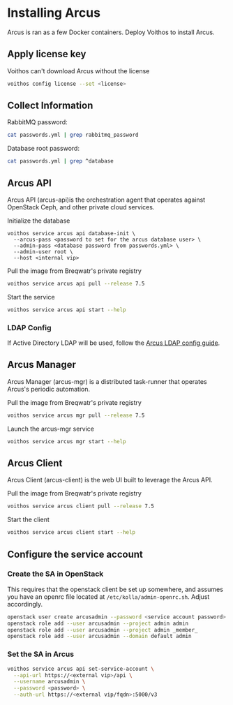 # Installing Arcus

Arcus is ran as a few Docker containers. Deploy Voithos to install Arcus.

## Apply license key

Voithos can't download Arcus without the license

```bash
voithos config license --set <license>
```

## Collect Information

RabbitMQ password:

```bash
cat passwords.yml | grep rabbitmq_password
```

Database root password:

```bash
cat passwords.yml | grep ^database
```



## Arcus API

Arcus API (arcus-api)is the orchestration agent that operates against OpenStack Ceph, and other
private cloud services.

Initialize the database

```
voithos service arcus api database-init \
  --arcus-pass <password to set for the arcus database user> \
  --admin-pass <database password from passwords.yml> \
  --admin-user root \
  --host <internal vip>
```

Pull the image from Breqwatr's private registry

```bash
voithos service arcus api pull --release 7.5
```

Start the service

```bash
voithos service arcus api start --help
```


### LDAP Config

If Active Directory LDAP will be used, follow the [Arcus LDAP config guide](/arcus-ldap-config.html).



## Arcus Manager

Arcus Manager (arcus-mgr) is a distributed task-runner that operates Arcus's periodic automation.

Pull the image from Breqwatr's private registry

```bash
voithos service arcus mgr pull --release 7.5
```

Launch the arcus-mgr service

```bash
voithos service arcus mgr start --help
```


## Arcus Client

Arcus Client (arcus-client) is the web UI built to leverage the Arcus API.


Pull the image from Breqwatr's private registry

```bash
voithos service arcus client pull --release 7.5
```

Start the client

```bash
voithos service arcus client start --help
```


## Configure the service account

### Create the SA in OpenStack

This requires that the openstack client be set up somewhere, and assumes you have an openrc
file located at `/etc/kolla/admin-openrc.sh`. Adjust accordingly.

```bash
openstack user create arcusadmin --password <service account password>
openstack role add --user arcusadmin --project admin admin
openstack role add --user arcusadmin --project admin _member_
openstack role add --user arcusadmin --domain default admin
```

### Set the SA in Arcus

```bash
voithos service arcus api set-service-account \
  --api-url https://<external vip>/api \
  --username arcusadmin \
  --password <password> \
  --auth-url https://<external vip/fqdn>:5000/v3
```
